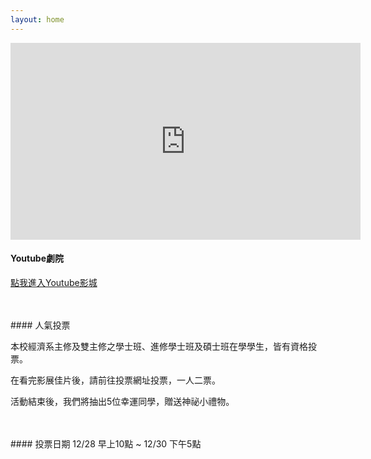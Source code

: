 ```yaml
---
layout: home
---
```

<iframe width="560" height="315" src="https://www.youtube.com/embed/ihCSLDF0De8" frameborder="0" gesture="media" allow="encrypted-media" allowfullscreen></iframe>

#### Youtube劇院

<a href="https://www.youtube.com/watch?v=8Pya7Qp5nAM&list=PLOVwDEu1EbN1pcb-QrvWreBr23hR3bDlU" id="download-button" class="btn-large waves-effect waves-light orange" target="_blank"> 點我進入Youtube影城 </a>

<br>
<br>
#### 人氣投票

本校經濟系主修及雙主修之學士班、進修學士班及碩士班在學學生，皆有資格投票。

在看完影展佳片後，請前往投票網址投票，一人二票。

活動結束後，我們將抽出5位幸運同學，贈送神祕小禮物。  

<br>
<br>
#### 投票日期
12/28 早上10點 ~ 12/30 下午5點
